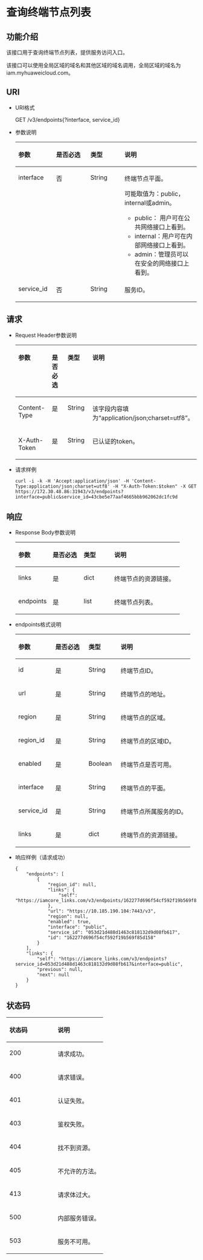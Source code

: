 # 查询终端节点列表<a name="zh-cn_topic_0057845562"></a>

## 功能介绍<a name="s81394c6441e2433aa089b83d9ae901bb"></a>

该接口用于查询终端节点列表，提供服务访问入口。

该接口可以使用全局区域的域名和其他区域的域名调用，全局区域的域名为iam.myhuaweicloud.com。

## URI<a name="s7f773a8bf34349f5bf81d0c7af9a440d"></a>

-   URI格式

    GET /v3/endpoints\{?interface, service\_id\}


-   参数说明

    <a name="t3b91158605e2483f8ec0f7e76612766e"></a>
    <table><thead align="left"><tr id="r7c9a4d7646cc40838d1c27ac6a0771ed"><th class="cellrowborder" valign="top" width="20.89%" id="mcps1.1.5.1.1"><p id="a870dd0e09c234313a6279943760cd249"><a name="a870dd0e09c234313a6279943760cd249"></a><a name="a870dd0e09c234313a6279943760cd249"></a>参数</p>
    </th>
    <th class="cellrowborder" valign="top" width="18.89%" id="mcps1.1.5.1.2"><p id="a3fa42d29543146eda8cc5294eee7152c"><a name="a3fa42d29543146eda8cc5294eee7152c"></a><a name="a3fa42d29543146eda8cc5294eee7152c"></a>是否必选</p>
    </th>
    <th class="cellrowborder" valign="top" width="18.759999999999998%" id="mcps1.1.5.1.3"><p id="a8747c43669bb409782410e7aafd0e8d9"><a name="a8747c43669bb409782410e7aafd0e8d9"></a><a name="a8747c43669bb409782410e7aafd0e8d9"></a>类型</p>
    </th>
    <th class="cellrowborder" valign="top" width="41.46%" id="mcps1.1.5.1.4"><p id="a7f591587c22c4b1ebc7dedb7d0d2a0d6"><a name="a7f591587c22c4b1ebc7dedb7d0d2a0d6"></a><a name="a7f591587c22c4b1ebc7dedb7d0d2a0d6"></a>说明</p>
    </th>
    </tr>
    </thead>
    <tbody><tr id="rf333d691ffb44900a252228851b25489"><td class="cellrowborder" valign="top" width="20.89%" headers="mcps1.1.5.1.1 "><p id="ae5039ab3eff744ad907f616fc966800e"><a name="ae5039ab3eff744ad907f616fc966800e"></a><a name="ae5039ab3eff744ad907f616fc966800e"></a>interface</p>
    </td>
    <td class="cellrowborder" valign="top" width="18.89%" headers="mcps1.1.5.1.2 "><p id="zh-cn_topic_0031136110_p768020911147"><a name="zh-cn_topic_0031136110_p768020911147"></a><a name="zh-cn_topic_0031136110_p768020911147"></a>否</p>
    </td>
    <td class="cellrowborder" valign="top" width="18.759999999999998%" headers="mcps1.1.5.1.3 "><p id="a4f03dce88dca4b1db054686a2bb07d31"><a name="a4f03dce88dca4b1db054686a2bb07d31"></a><a name="a4f03dce88dca4b1db054686a2bb07d31"></a>String</p>
    </td>
    <td class="cellrowborder" valign="top" width="41.46%" headers="mcps1.1.5.1.4 "><p id="p1833035034212"><a name="p1833035034212"></a><a name="p1833035034212"></a>终端节点平面。</p>
    <p id="ac5f8e279cf8b4f34bac2ed5df644fbf5"><a name="ac5f8e279cf8b4f34bac2ed5df644fbf5"></a><a name="ac5f8e279cf8b4f34bac2ed5df644fbf5"></a>可能取值为：public，internal或admin。</p>
    <a name="ul11999124617111"></a><a name="ul11999124617111"></a><ul id="ul11999124617111"><li>public： 用户可在公共网络接口上看到。</li><li>internal：用户可在内部网络接口上看到。</li><li>admin：管理员可以在安全的网络接口上看到。</li></ul>
    </td>
    </tr>
    <tr id="r9f23e5d0e8de4d70bb3200d16e4f2789"><td class="cellrowborder" valign="top" width="20.89%" headers="mcps1.1.5.1.1 "><p id="a8b74590de667463195f36260f5b8baf9"><a name="a8b74590de667463195f36260f5b8baf9"></a><a name="a8b74590de667463195f36260f5b8baf9"></a>service_id</p>
    </td>
    <td class="cellrowborder" valign="top" width="18.89%" headers="mcps1.1.5.1.2 "><p id="a2e615c570a484ad3bd1572d579904e5e"><a name="a2e615c570a484ad3bd1572d579904e5e"></a><a name="a2e615c570a484ad3bd1572d579904e5e"></a>否</p>
    </td>
    <td class="cellrowborder" valign="top" width="18.759999999999998%" headers="mcps1.1.5.1.3 "><p id="a2b5c563d5b934e40979aac7a0904045c"><a name="a2b5c563d5b934e40979aac7a0904045c"></a><a name="a2b5c563d5b934e40979aac7a0904045c"></a>String</p>
    </td>
    <td class="cellrowborder" valign="top" width="41.46%" headers="mcps1.1.5.1.4 "><p id="zh-cn_topic_0031136110_p529112711147"><a name="zh-cn_topic_0031136110_p529112711147"></a><a name="zh-cn_topic_0031136110_p529112711147"></a>服务ID。</p>
    </td>
    </tr>
    </tbody>
    </table>


## 请求<a name="sf86f3f4f84a8493e84f564c16c53eaf3"></a>

-   Request Header参数说明

    <a name="tab13448d4b644cd482b72e023e311a4c"></a>
    <table><thead align="left"><tr id="r9cc8c45e565f499a85068ccf812c4906"><th class="cellrowborder" valign="top" width="20.89%" id="mcps1.1.5.1.1"><p id="zh-cn_topic_0031136110_p289771511147"><a name="zh-cn_topic_0031136110_p289771511147"></a><a name="zh-cn_topic_0031136110_p289771511147"></a>参数</p>
    </th>
    <th class="cellrowborder" valign="top" width="18.759999999999998%" id="mcps1.1.5.1.2"><p id="aa8a52be628254fb799e7d667253339cf"><a name="aa8a52be628254fb799e7d667253339cf"></a><a name="aa8a52be628254fb799e7d667253339cf"></a>是否必选</p>
    </th>
    <th class="cellrowborder" valign="top" width="18.89%" id="mcps1.1.5.1.3"><p id="a8de3dfc3143a4304a1273fade5a53dae"><a name="a8de3dfc3143a4304a1273fade5a53dae"></a><a name="a8de3dfc3143a4304a1273fade5a53dae"></a>类型</p>
    </th>
    <th class="cellrowborder" valign="top" width="41.46%" id="mcps1.1.5.1.4"><p id="a51fedaacfb0744a39c0e39893bf93f94"><a name="a51fedaacfb0744a39c0e39893bf93f94"></a><a name="a51fedaacfb0744a39c0e39893bf93f94"></a>说明</p>
    </th>
    </tr>
    </thead>
    <tbody><tr id="r439e4c7cd1bc47f5a75d1632d4b0d739"><td class="cellrowborder" valign="top" width="20.89%" headers="mcps1.1.5.1.1 "><p id="a0131df71ca694a6ca73f9ad3a3a794a9"><a name="a0131df71ca694a6ca73f9ad3a3a794a9"></a><a name="a0131df71ca694a6ca73f9ad3a3a794a9"></a>Content-Type</p>
    </td>
    <td class="cellrowborder" valign="top" width="18.759999999999998%" headers="mcps1.1.5.1.2 "><p id="zh-cn_topic_0031136110_p746938611147"><a name="zh-cn_topic_0031136110_p746938611147"></a><a name="zh-cn_topic_0031136110_p746938611147"></a>是</p>
    </td>
    <td class="cellrowborder" valign="top" width="18.89%" headers="mcps1.1.5.1.3 "><p id="zh-cn_topic_0031136110_p104050011147"><a name="zh-cn_topic_0031136110_p104050011147"></a><a name="zh-cn_topic_0031136110_p104050011147"></a>String</p>
    </td>
    <td class="cellrowborder" valign="top" width="41.46%" headers="mcps1.1.5.1.4 "><p id="a15c772f0a23d4d52b8f64d1377e3410a"><a name="a15c772f0a23d4d52b8f64d1377e3410a"></a><a name="a15c772f0a23d4d52b8f64d1377e3410a"></a>该字段内容填为<span class="parmvalue" id="parmvalue1823317483242"><a name="parmvalue1823317483242"></a><a name="parmvalue1823317483242"></a>“application/json;charset=utf8”</span>。</p>
    </td>
    </tr>
    <tr id="r80e6b051a95142239d52ef85b3b9e59c"><td class="cellrowborder" valign="top" width="20.89%" headers="mcps1.1.5.1.1 "><p id="a88f9db0a7b6c4b4690378ccf5a787f60"><a name="a88f9db0a7b6c4b4690378ccf5a787f60"></a><a name="a88f9db0a7b6c4b4690378ccf5a787f60"></a>X-Auth-Token</p>
    </td>
    <td class="cellrowborder" valign="top" width="18.759999999999998%" headers="mcps1.1.5.1.2 "><p id="ad6cfd0f57eb643a0afb40a639b4a8515"><a name="ad6cfd0f57eb643a0afb40a639b4a8515"></a><a name="ad6cfd0f57eb643a0afb40a639b4a8515"></a>是</p>
    </td>
    <td class="cellrowborder" valign="top" width="18.89%" headers="mcps1.1.5.1.3 "><p id="ac4cc17eda4bf4dd4aa34a5449be8f04e"><a name="ac4cc17eda4bf4dd4aa34a5449be8f04e"></a><a name="ac4cc17eda4bf4dd4aa34a5449be8f04e"></a>String</p>
    </td>
    <td class="cellrowborder" valign="top" width="41.46%" headers="mcps1.1.5.1.4 "><p id="a259cd575002145db850a7dcaf1cbe007"><a name="a259cd575002145db850a7dcaf1cbe007"></a><a name="a259cd575002145db850a7dcaf1cbe007"></a>已认证的token。</p>
    </td>
    </tr>
    </tbody>
    </table>

-   请求样例

    ```
    curl -i -k -H 'Accept:application/json' -H 'Content-Type:application/json;charset=utf8' -H "X-Auth-Token:$token" -X GET https://172.30.48.86:31943/v3/endpoints?interface=public&service_id=43cbe5e77aaf4665bbb962062dc1fc9d
    ```


## 响应<a name="s6e8a35fa777c4de29b376bef459aba1d"></a>

-   Response Body参数说明

    <a name="t9b9cc7b83ce9466facb4897baefbd791"></a>
    <table><thead align="left"><tr id="r6f8d72799e954178a1c13b2708d9c121"><th class="cellrowborder" valign="top" width="20.89%" id="mcps1.1.5.1.1"><p id="aadd4863bb2174e1c8719a4c40ab8dfd6"><a name="aadd4863bb2174e1c8719a4c40ab8dfd6"></a><a name="aadd4863bb2174e1c8719a4c40ab8dfd6"></a>参数</p>
    </th>
    <th class="cellrowborder" valign="top" width="18.89%" id="mcps1.1.5.1.2"><p id="a6f2fff27222d4aedad96357dac77ff93"><a name="a6f2fff27222d4aedad96357dac77ff93"></a><a name="a6f2fff27222d4aedad96357dac77ff93"></a>是否必选</p>
    </th>
    <th class="cellrowborder" valign="top" width="18.63%" id="mcps1.1.5.1.3"><p id="a6083fcf4a1b748159753a8800608d241"><a name="a6083fcf4a1b748159753a8800608d241"></a><a name="a6083fcf4a1b748159753a8800608d241"></a>类型</p>
    </th>
    <th class="cellrowborder" valign="top" width="41.589999999999996%" id="mcps1.1.5.1.4"><p id="ae5d4ab162e88407f98ae462ff5f98fce"><a name="ae5d4ab162e88407f98ae462ff5f98fce"></a><a name="ae5d4ab162e88407f98ae462ff5f98fce"></a>说明</p>
    </th>
    </tr>
    </thead>
    <tbody><tr id="r16afb2529a6341649de40ef7ff47933c"><td class="cellrowborder" valign="top" width="20.89%" headers="mcps1.1.5.1.1 "><p id="a72924dbd8aa54cda8ab55e77fcb56c30"><a name="a72924dbd8aa54cda8ab55e77fcb56c30"></a><a name="a72924dbd8aa54cda8ab55e77fcb56c30"></a>links</p>
    </td>
    <td class="cellrowborder" valign="top" width="18.89%" headers="mcps1.1.5.1.2 "><p id="a851dfd46f4794e7cad023dcf8504aae2"><a name="a851dfd46f4794e7cad023dcf8504aae2"></a><a name="a851dfd46f4794e7cad023dcf8504aae2"></a>是</p>
    </td>
    <td class="cellrowborder" valign="top" width="18.63%" headers="mcps1.1.5.1.3 "><p id="a9363b3ac19a04bab9f845375faaa318c"><a name="a9363b3ac19a04bab9f845375faaa318c"></a><a name="a9363b3ac19a04bab9f845375faaa318c"></a>dict</p>
    </td>
    <td class="cellrowborder" valign="top" width="41.589999999999996%" headers="mcps1.1.5.1.4 "><p id="ae524881a658143949b0abea373ae6c4b"><a name="ae524881a658143949b0abea373ae6c4b"></a><a name="ae524881a658143949b0abea373ae6c4b"></a>终端节点的资源链接。</p>
    </td>
    </tr>
    <tr id="r192d669799e346b696708a75a8dae810"><td class="cellrowborder" valign="top" width="20.89%" headers="mcps1.1.5.1.1 "><p id="add0a344089f5407699a10789a24858fc"><a name="add0a344089f5407699a10789a24858fc"></a><a name="add0a344089f5407699a10789a24858fc"></a>endpoints</p>
    </td>
    <td class="cellrowborder" valign="top" width="18.89%" headers="mcps1.1.5.1.2 "><p id="a4782d8832a9b49e7a2f63f33fdf3c9f1"><a name="a4782d8832a9b49e7a2f63f33fdf3c9f1"></a><a name="a4782d8832a9b49e7a2f63f33fdf3c9f1"></a>是</p>
    </td>
    <td class="cellrowborder" valign="top" width="18.63%" headers="mcps1.1.5.1.3 "><p id="a3f160b835d4c46daa70430037fda9c82"><a name="a3f160b835d4c46daa70430037fda9c82"></a><a name="a3f160b835d4c46daa70430037fda9c82"></a>list</p>
    </td>
    <td class="cellrowborder" valign="top" width="41.589999999999996%" headers="mcps1.1.5.1.4 "><p id="zh-cn_topic_0031136110_p203975521820"><a name="zh-cn_topic_0031136110_p203975521820"></a><a name="zh-cn_topic_0031136110_p203975521820"></a>终端节点列表。</p>
    </td>
    </tr>
    </tbody>
    </table>

-   endpoints格式说明

    <a name="t16022c574b1f456a9e3297282854efaf"></a>
    <table><thead align="left"><tr id="r4133e3880d0440b59b24410f7f89af5d"><th class="cellrowborder" valign="top" width="21.15%" id="mcps1.1.5.1.1"><p id="a7138bee2d8cc41199306dc41c55eb5e8"><a name="a7138bee2d8cc41199306dc41c55eb5e8"></a><a name="a7138bee2d8cc41199306dc41c55eb5e8"></a>参数</p>
    </th>
    <th class="cellrowborder" valign="top" width="19.03%" id="mcps1.1.5.1.2"><p id="aa07bf7c32f024c11b532cad9df2bf50a"><a name="aa07bf7c32f024c11b532cad9df2bf50a"></a><a name="aa07bf7c32f024c11b532cad9df2bf50a"></a>是否必选</p>
    </th>
    <th class="cellrowborder" valign="top" width="18.360000000000003%" id="mcps1.1.5.1.3"><p id="a1467c9fcdb724143b22fc72f0bfeae9a"><a name="a1467c9fcdb724143b22fc72f0bfeae9a"></a><a name="a1467c9fcdb724143b22fc72f0bfeae9a"></a>类型</p>
    </th>
    <th class="cellrowborder" valign="top" width="41.46%" id="mcps1.1.5.1.4"><p id="a9fcabcd69a75432fba32464cdaa09e49"><a name="a9fcabcd69a75432fba32464cdaa09e49"></a><a name="a9fcabcd69a75432fba32464cdaa09e49"></a>说明</p>
    </th>
    </tr>
    </thead>
    <tbody><tr id="r15edfdd4c059495cb29238044439d202"><td class="cellrowborder" valign="top" width="21.15%" headers="mcps1.1.5.1.1 "><p id="a2971dbb1a1654dfe85ed54a8d90b22d7"><a name="a2971dbb1a1654dfe85ed54a8d90b22d7"></a><a name="a2971dbb1a1654dfe85ed54a8d90b22d7"></a>id</p>
    </td>
    <td class="cellrowborder" valign="top" width="19.03%" headers="mcps1.1.5.1.2 "><p id="a4170ff579cde4b15b4fbb694f35b3a8d"><a name="a4170ff579cde4b15b4fbb694f35b3a8d"></a><a name="a4170ff579cde4b15b4fbb694f35b3a8d"></a>是</p>
    </td>
    <td class="cellrowborder" valign="top" width="18.360000000000003%" headers="mcps1.1.5.1.3 "><p id="af6c77d268cea4449abb3a07fbfe3e64d"><a name="af6c77d268cea4449abb3a07fbfe3e64d"></a><a name="af6c77d268cea4449abb3a07fbfe3e64d"></a>String</p>
    </td>
    <td class="cellrowborder" valign="top" width="41.46%" headers="mcps1.1.5.1.4 "><p id="afd58bdac91854377841b4a27796e3d3a"><a name="afd58bdac91854377841b4a27796e3d3a"></a><a name="afd58bdac91854377841b4a27796e3d3a"></a>终端节点ID。</p>
    </td>
    </tr>
    <tr id="r77a90cc239f946aaa8b3216933dd7b62"><td class="cellrowborder" valign="top" width="21.15%" headers="mcps1.1.5.1.1 "><p id="aa251ba66310e45ff821ff8fca12d0284"><a name="aa251ba66310e45ff821ff8fca12d0284"></a><a name="aa251ba66310e45ff821ff8fca12d0284"></a>url</p>
    </td>
    <td class="cellrowborder" valign="top" width="19.03%" headers="mcps1.1.5.1.2 "><p id="ae0fd727d9b6c41d4b89ddcac8ccc77da"><a name="ae0fd727d9b6c41d4b89ddcac8ccc77da"></a><a name="ae0fd727d9b6c41d4b89ddcac8ccc77da"></a>是</p>
    </td>
    <td class="cellrowborder" valign="top" width="18.360000000000003%" headers="mcps1.1.5.1.3 "><p id="a71143d726f8d4b43937c927aa3b78c12"><a name="a71143d726f8d4b43937c927aa3b78c12"></a><a name="a71143d726f8d4b43937c927aa3b78c12"></a>String</p>
    </td>
    <td class="cellrowborder" valign="top" width="41.46%" headers="mcps1.1.5.1.4 "><p id="a6e58b2fabc424cac9436270e40b8ffc8"><a name="a6e58b2fabc424cac9436270e40b8ffc8"></a><a name="a6e58b2fabc424cac9436270e40b8ffc8"></a>终端节点的地址。</p>
    </td>
    </tr>
    <tr id="rc5fb03f0f6aa4698abeb469bde3835a8"><td class="cellrowborder" valign="top" width="21.15%" headers="mcps1.1.5.1.1 "><p id="a79b6a077c4eb4d929cfefd18246d3f1e"><a name="a79b6a077c4eb4d929cfefd18246d3f1e"></a><a name="a79b6a077c4eb4d929cfefd18246d3f1e"></a>region</p>
    </td>
    <td class="cellrowborder" valign="top" width="19.03%" headers="mcps1.1.5.1.2 "><p id="ad5731f649ce24224854aa29ca4946b5e"><a name="ad5731f649ce24224854aa29ca4946b5e"></a><a name="ad5731f649ce24224854aa29ca4946b5e"></a>是</p>
    </td>
    <td class="cellrowborder" valign="top" width="18.360000000000003%" headers="mcps1.1.5.1.3 "><p id="a5d196fdb5fcd4808b2d7e544161bfbcb"><a name="a5d196fdb5fcd4808b2d7e544161bfbcb"></a><a name="a5d196fdb5fcd4808b2d7e544161bfbcb"></a>String</p>
    </td>
    <td class="cellrowborder" valign="top" width="41.46%" headers="mcps1.1.5.1.4 "><p id="a9c85283a25964b44883a0b6d22c6b2f4"><a name="a9c85283a25964b44883a0b6d22c6b2f4"></a><a name="a9c85283a25964b44883a0b6d22c6b2f4"></a>终端节点的区域。</p>
    </td>
    </tr>
    <tr id="r2096cd2bc2eb4b8ca39e9fdad2c17abf"><td class="cellrowborder" valign="top" width="21.15%" headers="mcps1.1.5.1.1 "><p id="ad2dcf84f07cc41c38e900a5d90d06739"><a name="ad2dcf84f07cc41c38e900a5d90d06739"></a><a name="ad2dcf84f07cc41c38e900a5d90d06739"></a>region_id</p>
    </td>
    <td class="cellrowborder" valign="top" width="19.03%" headers="mcps1.1.5.1.2 "><p id="ab96b74713e05427c8439edb349ce487a"><a name="ab96b74713e05427c8439edb349ce487a"></a><a name="ab96b74713e05427c8439edb349ce487a"></a>是</p>
    </td>
    <td class="cellrowborder" valign="top" width="18.360000000000003%" headers="mcps1.1.5.1.3 "><p id="a075e9acc826c414f8888326b94d78aa7"><a name="a075e9acc826c414f8888326b94d78aa7"></a><a name="a075e9acc826c414f8888326b94d78aa7"></a>String</p>
    </td>
    <td class="cellrowborder" valign="top" width="41.46%" headers="mcps1.1.5.1.4 "><p id="a25e316b867d04d72a0a507269ef030bb"><a name="a25e316b867d04d72a0a507269ef030bb"></a><a name="a25e316b867d04d72a0a507269ef030bb"></a>终端节点的区域ID。</p>
    </td>
    </tr>
    <tr id="r4922ccdb2d08465b94962d83d5228584"><td class="cellrowborder" valign="top" width="21.15%" headers="mcps1.1.5.1.1 "><p id="a64d2d781d0d2410ead11072acb279bb6"><a name="a64d2d781d0d2410ead11072acb279bb6"></a><a name="a64d2d781d0d2410ead11072acb279bb6"></a>enabled</p>
    </td>
    <td class="cellrowborder" valign="top" width="19.03%" headers="mcps1.1.5.1.2 "><p id="a9a7be9e28d194926b1124c08af56e199"><a name="a9a7be9e28d194926b1124c08af56e199"></a><a name="a9a7be9e28d194926b1124c08af56e199"></a>是</p>
    </td>
    <td class="cellrowborder" valign="top" width="18.360000000000003%" headers="mcps1.1.5.1.3 "><p id="a049def9b6a2943378b78e42ad2eeceb1"><a name="a049def9b6a2943378b78e42ad2eeceb1"></a><a name="a049def9b6a2943378b78e42ad2eeceb1"></a>Boolean</p>
    </td>
    <td class="cellrowborder" valign="top" width="41.46%" headers="mcps1.1.5.1.4 "><p id="a3064e8830a2043319d9079497d7eb003"><a name="a3064e8830a2043319d9079497d7eb003"></a><a name="a3064e8830a2043319d9079497d7eb003"></a>终端节点是否可用。</p>
    </td>
    </tr>
    <tr id="r6344aee994a24051be58519d4c9cfb9e"><td class="cellrowborder" valign="top" width="21.15%" headers="mcps1.1.5.1.1 "><p id="a43498c3cf2104e84a79c19749889d933"><a name="a43498c3cf2104e84a79c19749889d933"></a><a name="a43498c3cf2104e84a79c19749889d933"></a>interface</p>
    </td>
    <td class="cellrowborder" valign="top" width="19.03%" headers="mcps1.1.5.1.2 "><p id="a0b3a5427e0db43cc99daa7176081c580"><a name="a0b3a5427e0db43cc99daa7176081c580"></a><a name="a0b3a5427e0db43cc99daa7176081c580"></a>是</p>
    </td>
    <td class="cellrowborder" valign="top" width="18.360000000000003%" headers="mcps1.1.5.1.3 "><p id="ac579d4c833b34b309dbad0e5e89f099c"><a name="ac579d4c833b34b309dbad0e5e89f099c"></a><a name="ac579d4c833b34b309dbad0e5e89f099c"></a>String</p>
    </td>
    <td class="cellrowborder" valign="top" width="41.46%" headers="mcps1.1.5.1.4 "><p id="a381f50159a6147319a9614014bd1f239"><a name="a381f50159a6147319a9614014bd1f239"></a><a name="a381f50159a6147319a9614014bd1f239"></a>终端节点的平面。</p>
    </td>
    </tr>
    <tr id="r9940352ff08f494091659e4c40ae85f1"><td class="cellrowborder" valign="top" width="21.15%" headers="mcps1.1.5.1.1 "><p id="a6a5ef091076949d8ae3d40e1fedd37e5"><a name="a6a5ef091076949d8ae3d40e1fedd37e5"></a><a name="a6a5ef091076949d8ae3d40e1fedd37e5"></a>service_id</p>
    </td>
    <td class="cellrowborder" valign="top" width="19.03%" headers="mcps1.1.5.1.2 "><p id="a372888c6e85e48e7876fe01b6240ae04"><a name="a372888c6e85e48e7876fe01b6240ae04"></a><a name="a372888c6e85e48e7876fe01b6240ae04"></a>是</p>
    </td>
    <td class="cellrowborder" valign="top" width="18.360000000000003%" headers="mcps1.1.5.1.3 "><p id="aa0bc2dc415544308b924a959dcebcff9"><a name="aa0bc2dc415544308b924a959dcebcff9"></a><a name="aa0bc2dc415544308b924a959dcebcff9"></a>String</p>
    </td>
    <td class="cellrowborder" valign="top" width="41.46%" headers="mcps1.1.5.1.4 "><p id="aba5234bd2cad42579cc42dd2bc9d9e5d"><a name="aba5234bd2cad42579cc42dd2bc9d9e5d"></a><a name="aba5234bd2cad42579cc42dd2bc9d9e5d"></a>终端节点所属服务的ID。</p>
    </td>
    </tr>
    <tr id="r1524ca29ae2241558138b4bd41f0c804"><td class="cellrowborder" valign="top" width="21.15%" headers="mcps1.1.5.1.1 "><p id="zh-cn_topic_0031136110_p719542217241"><a name="zh-cn_topic_0031136110_p719542217241"></a><a name="zh-cn_topic_0031136110_p719542217241"></a>links</p>
    </td>
    <td class="cellrowborder" valign="top" width="19.03%" headers="mcps1.1.5.1.2 "><p id="a233563f9d238407b9b6572e26d5dbdd6"><a name="a233563f9d238407b9b6572e26d5dbdd6"></a><a name="a233563f9d238407b9b6572e26d5dbdd6"></a>是</p>
    </td>
    <td class="cellrowborder" valign="top" width="18.360000000000003%" headers="mcps1.1.5.1.3 "><p id="a1fca8face8944d9c999fa0c684918e71"><a name="a1fca8face8944d9c999fa0c684918e71"></a><a name="a1fca8face8944d9c999fa0c684918e71"></a>dict</p>
    </td>
    <td class="cellrowborder" valign="top" width="41.46%" headers="mcps1.1.5.1.4 "><p id="a5454237eb6554868a596bf506fa32964"><a name="a5454237eb6554868a596bf506fa32964"></a><a name="a5454237eb6554868a596bf506fa32964"></a>终端节点的资源链接。</p>
    </td>
    </tr>
    </tbody>
    </table>

-   响应样例（请求成功）

    ```
    {
        "endpoints": [
            {
                "region_id": null,
                "links": {
                    "self": "https://iamcore_links.com/v3/endpoints/162277d696f54cf592f19b569f85d158"
                },
                "url": "https://10.185.190.104:7443/v3",
                "region": null,
                "enabled": true,
                "interface": "public",
                "service_id": "053d21d488d1463c818132d9d08fb617",
                "id": "162277d696f54cf592f19b569f85d158"
            }
        ],
        "links": {
            "self": "https://iamcore_links.com/v3/endpoints?service_id=053d21d488d1463c818132d9d08fb617&interface=public",
            "previous": null,
            "next": null
        }
    }
    ```


## 状态码<a name="s161ee4f22c7a4e5f928bf049a4425742"></a>

<a name="zh-cn_topic_0031136110_table25927028"></a>
<table><thead align="left"><tr id="zh-cn_topic_0031136110_row10578662"><th class="cellrowborder" valign="top" width="50%" id="mcps1.1.3.1.1"><p id="zh-cn_topic_0031136110_p51565323"><a name="zh-cn_topic_0031136110_p51565323"></a><a name="zh-cn_topic_0031136110_p51565323"></a>状态码</p>
</th>
<th class="cellrowborder" valign="top" width="50%" id="mcps1.1.3.1.2"><p id="zh-cn_topic_0031136110_p16041657"><a name="zh-cn_topic_0031136110_p16041657"></a><a name="zh-cn_topic_0031136110_p16041657"></a>说明</p>
</th>
</tr>
</thead>
<tbody><tr id="zh-cn_topic_0031136110_row24305815"><td class="cellrowborder" valign="top" width="50%" headers="mcps1.1.3.1.1 "><p id="zh-cn_topic_0031136110_p22613965"><a name="zh-cn_topic_0031136110_p22613965"></a><a name="zh-cn_topic_0031136110_p22613965"></a>200</p>
</td>
<td class="cellrowborder" valign="top" width="50%" headers="mcps1.1.3.1.2 "><p id="zh-cn_topic_0031136110_p19791876"><a name="zh-cn_topic_0031136110_p19791876"></a><a name="zh-cn_topic_0031136110_p19791876"></a>请求成功。</p>
</td>
</tr>
<tr id="zh-cn_topic_0031136110_row43909159"><td class="cellrowborder" valign="top" width="50%" headers="mcps1.1.3.1.1 "><p id="zh-cn_topic_0031136110_p66980994"><a name="zh-cn_topic_0031136110_p66980994"></a><a name="zh-cn_topic_0031136110_p66980994"></a>400</p>
</td>
<td class="cellrowborder" valign="top" width="50%" headers="mcps1.1.3.1.2 "><p id="zh-cn_topic_0031136110_p56751409"><a name="zh-cn_topic_0031136110_p56751409"></a><a name="zh-cn_topic_0031136110_p56751409"></a>请求错误。</p>
</td>
</tr>
<tr id="re5868592b58a49148d1e374ab0ee4186"><td class="cellrowborder" valign="top" width="50%" headers="mcps1.1.3.1.1 "><p id="a67da088f332e48ca9c70f3ba30897dde"><a name="a67da088f332e48ca9c70f3ba30897dde"></a><a name="a67da088f332e48ca9c70f3ba30897dde"></a>401</p>
</td>
<td class="cellrowborder" valign="top" width="50%" headers="mcps1.1.3.1.2 "><p id="a0525ff08629b4648808d6e876aaf9c5f"><a name="a0525ff08629b4648808d6e876aaf9c5f"></a><a name="a0525ff08629b4648808d6e876aaf9c5f"></a>认证失败。</p>
</td>
</tr>
<tr id="zh-cn_topic_0031136110_row41000636"><td class="cellrowborder" valign="top" width="50%" headers="mcps1.1.3.1.1 "><p id="zh-cn_topic_0031136110_p32717189"><a name="zh-cn_topic_0031136110_p32717189"></a><a name="zh-cn_topic_0031136110_p32717189"></a>403</p>
</td>
<td class="cellrowborder" valign="top" width="50%" headers="mcps1.1.3.1.2 "><p id="a98f74bf5eda646c6a5973dfa742126c4"><a name="a98f74bf5eda646c6a5973dfa742126c4"></a><a name="a98f74bf5eda646c6a5973dfa742126c4"></a>鉴权失败。</p>
</td>
</tr>
<tr id="r40e82c2469d34bf089fe9bfb0fa81526"><td class="cellrowborder" valign="top" width="50%" headers="mcps1.1.3.1.1 "><p id="a8be4e075b25144a38cbe0ff05c2b2f15"><a name="a8be4e075b25144a38cbe0ff05c2b2f15"></a><a name="a8be4e075b25144a38cbe0ff05c2b2f15"></a>404</p>
</td>
<td class="cellrowborder" valign="top" width="50%" headers="mcps1.1.3.1.2 "><p id="a5147e7c96ca94cb882828f2c4a33c1dc"><a name="a5147e7c96ca94cb882828f2c4a33c1dc"></a><a name="a5147e7c96ca94cb882828f2c4a33c1dc"></a>找不到资源。</p>
</td>
</tr>
<tr id="r6ae77ec5e12645e0a53aa0f3be73d1a9"><td class="cellrowborder" valign="top" width="50%" headers="mcps1.1.3.1.1 "><p id="a61cb90ae8ac1482f83a82028556bbee5"><a name="a61cb90ae8ac1482f83a82028556bbee5"></a><a name="a61cb90ae8ac1482f83a82028556bbee5"></a>405</p>
</td>
<td class="cellrowborder" valign="top" width="50%" headers="mcps1.1.3.1.2 "><p id="a41bd1c94c1ba4153b7346917bc58b6b3"><a name="a41bd1c94c1ba4153b7346917bc58b6b3"></a><a name="a41bd1c94c1ba4153b7346917bc58b6b3"></a>不允许的方法。</p>
</td>
</tr>
<tr id="rbea4e490c384410e8d1210ca41179e16"><td class="cellrowborder" valign="top" width="50%" headers="mcps1.1.3.1.1 "><p id="a9eaf1c04680e4901822818bfe53ee0fc"><a name="a9eaf1c04680e4901822818bfe53ee0fc"></a><a name="a9eaf1c04680e4901822818bfe53ee0fc"></a>413</p>
</td>
<td class="cellrowborder" valign="top" width="50%" headers="mcps1.1.3.1.2 "><p id="a5e2acac6d93f406caa8cb7f89f4b0e4d"><a name="a5e2acac6d93f406caa8cb7f89f4b0e4d"></a><a name="a5e2acac6d93f406caa8cb7f89f4b0e4d"></a>请求体过大。</p>
</td>
</tr>
<tr id="r3b34616283144b19899b01b4552b799c"><td class="cellrowborder" valign="top" width="50%" headers="mcps1.1.3.1.1 "><p id="a898bb41bdd874b25b452c9fd609e5bc0"><a name="a898bb41bdd874b25b452c9fd609e5bc0"></a><a name="a898bb41bdd874b25b452c9fd609e5bc0"></a>500</p>
</td>
<td class="cellrowborder" valign="top" width="50%" headers="mcps1.1.3.1.2 "><p id="ad43eae2906e84b6fb48fb6c11746dfab"><a name="ad43eae2906e84b6fb48fb6c11746dfab"></a><a name="ad43eae2906e84b6fb48fb6c11746dfab"></a>内部服务错误。</p>
</td>
</tr>
<tr id="r73ae10963ce24ea09cafcfec5f21c2ab"><td class="cellrowborder" valign="top" width="50%" headers="mcps1.1.3.1.1 "><p id="a3f2f513363a24dcb87462518dff622e7"><a name="a3f2f513363a24dcb87462518dff622e7"></a><a name="a3f2f513363a24dcb87462518dff622e7"></a>503</p>
</td>
<td class="cellrowborder" valign="top" width="50%" headers="mcps1.1.3.1.2 "><p id="a642a35bd05f24df68588a7f13c7cb3b7"><a name="a642a35bd05f24df68588a7f13c7cb3b7"></a><a name="a642a35bd05f24df68588a7f13c7cb3b7"></a>服务不可用。</p>
</td>
</tr>
</tbody>
</table>

